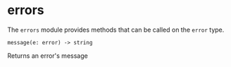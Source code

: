 # errors

The `errors` module provides methods that can be called on the `error` type.

`message(e: error) -> string`

Returns an error's message